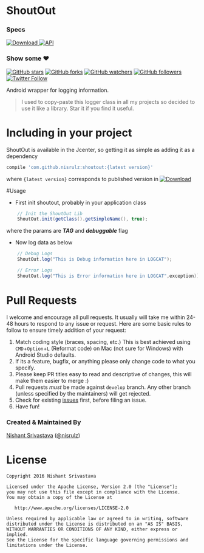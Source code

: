 # ShoutOut    


### Specs
[ ![Download](https://api.bintray.com/packages/nisrulz/maven/com.github.nisrulz%3Ashoutout/images/download.svg) ](https://bintray.com/nisrulz/maven/com.github.nisrulz%3Ashoutout/_latestVersion) [![API](https://img.shields.io/badge/API-9%2B-orange.svg?style=flat)](https://android-arsenal.com/api?level=9)

### Show some :heart:
[![GitHub stars](https://img.shields.io/github/stars/nisrulz/ShoutOut.svg?style=social&label=Star)](https://github.com/nisrulz/ShoutOut) [![GitHub forks](https://img.shields.io/github/forks/nisrulz/ShoutOut.svg?style=social&label=Fork)](https://github.com/nisrulz/ShoutOut/fork) [![GitHub watchers](https://img.shields.io/github/watchers/nisrulz/ShoutOut.svg?style=social&label=Watch)](https://github.com/nisrulz/ShoutOut) [![GitHub followers](https://img.shields.io/github/followers/nisrulz.svg?style=social&label=Follow)](https://github.com/nisrulz/ShoutOut)  
[![Twitter Follow](https://img.shields.io/twitter/follow/nisrulz.svg?style=social)](https://twitter.com/nisrulz) 


Android wrapper for logging information.

> I used to copy-paste this logger class in all my projects so decided to use it like a library. Star it if you find it useful.

# Including in your project
ShoutOut is available in the Jcenter, so getting it as simple as adding it as a dependency
```gradle
compile 'com.github.nisrulz:shoutout:{latest version}'
```
where `{latest version}` corresponds to published version in [ ![Download](https://api.bintray.com/packages/nisrulz/maven/com.github.nisrulz%3Ashoutout/images/download.svg) ](https://bintray.com/nisrulz/maven/com.github.nisrulz%3Ashoutout/_latestVersion)

#Usage
+ First init shoutout, probably in your application class
```java
    // Init the ShoutOut Lib
    ShoutOut.init(getClass().getSimpleName(), true);
```

where the params are _**TAG**_ and _**debuggable**_ flag

+ Now log data as below
```java
    // Debug Logs
    ShoutOut.log("This is Debug information here in LOGCAT");

    // Error Logs
    ShoutOut.log("This is Error information here in LOGCAT",exception));
```


# Pull Requests
I welcome and encourage all pull requests. It usually will take me within 24-48 hours to respond to any issue or request. Here are some basic rules to follow to ensure timely addition of your request:
  1. Match coding style (braces, spacing, etc.) This is best achieved using `CMD`+`Option`+`L` (Reformat code) on Mac (not sure for Windows) with Android Studio defaults.
  2. If its a feature, bugfix, or anything please only change code to what you specify.
  3. Please keep PR titles easy to read and descriptive of changes, this will make them easier to merge :)
  4. Pull requests _must_ be made against `develop` branch. Any other branch (unless specified by the maintainers) will get rejected.
  5. Check for existing [issues](https://github.com/nisrulz/ShoutOut/issues) first, before filing an issue.  
  6. Have fun!

### Created & Maintained By
[Nishant Srivastava](https://github.com/nisrulz) ([@nisrulz](https://www.twitter.com/nisrulz))


License
=======

    Copyright 2016 Nishant Srivastava

    Licensed under the Apache License, Version 2.0 (the "License");
    you may not use this file except in compliance with the License.
    You may obtain a copy of the License at

       http://www.apache.org/licenses/LICENSE-2.0

    Unless required by applicable law or agreed to in writing, software
    distributed under the License is distributed on an "AS IS" BASIS,
    WITHOUT WARRANTIES OR CONDITIONS OF ANY KIND, either express or implied.
    See the License for the specific language governing permissions and
    limitations under the License.
